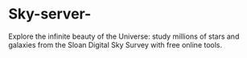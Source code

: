 # Sky-server-
Explore the infinite beauty of the Universe: study millions of stars and galaxies from the Sloan Digital Sky Survey with free online tools.
